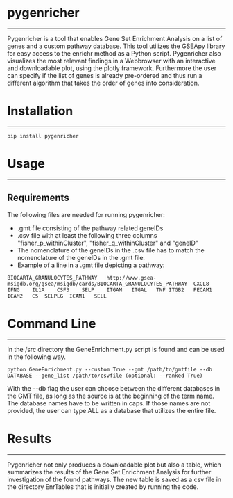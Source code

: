 # pygenricher
---
Pygenricher is a tool that enables Gene Set Enrichment Analysis on a list of genes and a custom pathway database. This tool utilizes the GSEApy library for
easy access to the enrichr method as a Python script. Pygenricher also visualizes the most relevant findings in a Webbrowser with an interactive and downloadable
plot, using the plotly framework. Furthermore the user can specify if the list of genes is already pre-ordered and thus run a different algorithm that takes
the order of genes into consideration.

# Installation
---
```
pip install pygenricher
```

# Usage
---
## Requirements
The following files are needed for running pygenricher:

* .gmt file consisting of the pathway related geneIDs
* .csv file with at least the following three columns "fisher_p_withinCluster", "fisher_q_withinCluster" and "geneID"
* The nomenclature of the geneIDs in the .csv file has to match the nomenclature of the geneIDs in the .gmt file.
* Example of a line in a .gmt file depicting a pathway:

```
BIOCARTA_GRANULOCYTES_PATHWAY	http://www.gsea-msigdb.org/gsea/msigdb/cards/BIOCARTA_GRANULOCYTES_PATHWAY	CXCL8	IFNG	IL1A	CSF3	SELP	ITGAM	ITGAL	TNF	ITGB2	PECAM1	ICAM2	C5	SELPLG	ICAM1	SELL											
```


# Command Line
---
In the /src directory the GeneEnrichment.py script is found and can be used in the following way.
```
python GeneEnrichment.py --custom True --gmt /path/to/gmtfile --db DATABASE --gene_list /path/to/csvfile (optional: --ranked True)
```
With the --db flag the user can choose between the different databases in the GMT file, as long as the source is at the beginning of the term name. The database names have to be written in caps. If those names are not provided, the user can type ALL as a database that utilizes the entire file.
# Results
---

Pygenricher not only produces a downloadable plot but also a table, which summarizes the results of the Gene Set Enrichment Analysis for further investigation
of the found pathways. The new table is saved as a csv file in the directory EnrTables that is initially created by running the code.
